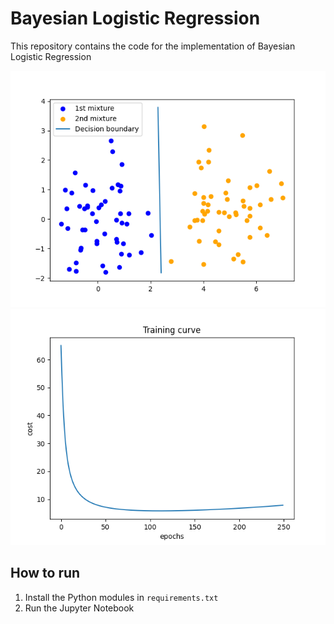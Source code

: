 # Bayesian Logistic Regression

This repository contains the code for the implementation of Bayesian Logistic Regression

![Bayesian Logistic Regression](figures/line.png)
![Training](figures/train.png)

## How to run
1) Install the Python modules in ```requirements.txt```
2) Run the Jupyter Notebook